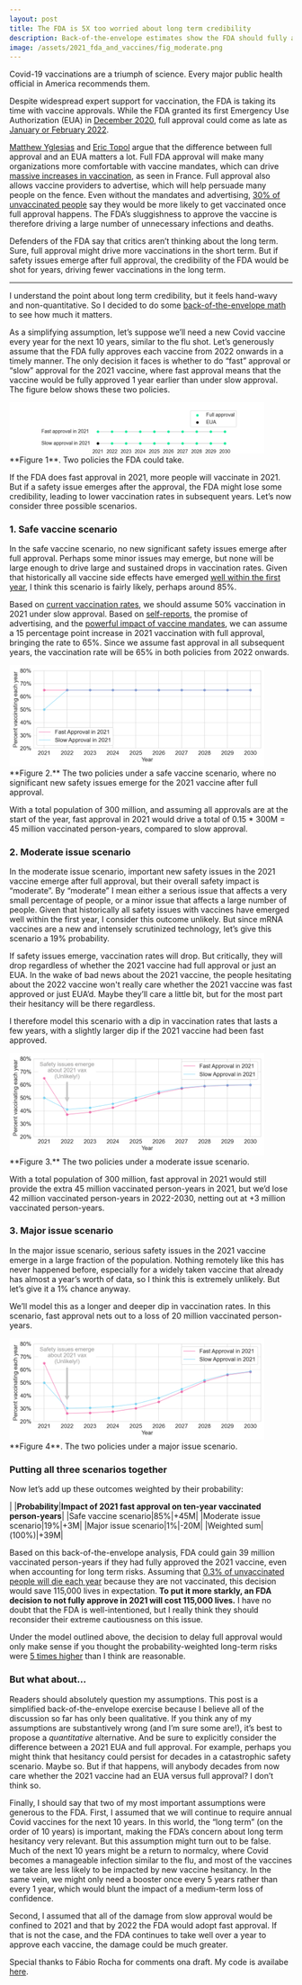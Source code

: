 ```yaml
---
layout: post
title: The FDA is 5X too worried about long term credibility
description: Back-of-the-envelope estimates show the FDA should fully approve the Covid vaccines now.
image: /assets/2021_fda_and_vaccines/fig_moderate.png
---
```



Covid-19 vaccinations are a triumph of science. Every major public health official in America recommends them. 

Despite widespread expert support for vaccination, the FDA is taking its time with vaccine approvals. While the FDA granted its first Emergency Use Authorization (EUA) in [December 2020](https://www.fda.gov/emergency-preparedness-and-response/coronavirus-disease-2019-covid-19/pfizer-biontech-covid-19-vaccine), full approval could come as late as [January or February 2022](https://www.healthline.com/health-news/when-will-the-fda-give-full-approval-for-covid-19-vaccines#Employer-COVID-19-vaccine-mandates).

[Matthew Yglesias](https://www.slowboring.com/p/vaccine-fda-approve) and [Eric Topol](https://www.nytimes.com/2021/07/01/opinion/fda-vaccines-full-approval.html) argue that the difference between full approval and an EUA matters a lot. Full FDA approval will make many organizations more comfortable with vaccine mandates, which can drive [massive increases in vaccination](https://www.economist.com/graphic-detail/2021/07/14/why-vaccine-shy-french-are-suddenly-rushing-to-get-jabbed), as seen in France. Full approval also allows vaccine providers to advertise, which will help persuade many people on the fence. Even without the mandates and advertising, [30% of unvaccinated people](https://www.kff.org/coronavirus-covid-19/poll-finding/kff-covid-19-vaccine-monitor-june-2021/) say they would be more likely to get vaccinated once full approval happens. The FDA’s sluggishness to approve the vaccine is therefore driving a large number of unnecessary infections and deaths.

Defenders of the FDA say that critics aren’t thinking about the long term. Sure, full approval might drive more vaccinations in the short term. But if safety issues emerge after full approval, the credibility of the FDA would be shot for years, driving fewer vaccinations in the long term.

---

I understand the point about long term credibility, but it feels hand-wavy and non-quantitative. So I decided to do some [back-of-the-envelope math](https://github.com/csaid/fda_and_vaccines/blob/main/FDA%20and%20Vaccines.ipynb) to see how much it matters.

As a simplifying assumption, let’s suppose we’ll need a new Covid vaccine every year for the next 10 years, similar to the flu shot. Let’s generously assume that the FDA fully approves each vaccine from 2022 onwards in a timely manner. The only decision it faces is whether to do “fast” approval or “slow” approval for the 2021 vaccine, where fast approval means that the vaccine would be fully approved 1 year earlier than under slow approval. The figure below shows these two policies.

<div class="wrapper">
  <img src='/assets/2021_fda_and_vaccines/fig_policies.png' class="inner" style="position:relative border: #222 2px solid; max-width:90%;" >
  <div class="caption">**Figure 1**. Two policies the FDA could take.
  </div>
</div>


If the FDA does fast approval in 2021, more people will vaccinate in 2021. But if a safety issue emerges after the approval, the FDA might lose some credibility, leading to lower vaccination rates in subsequent years. Let’s now consider three possible scenarios.

### 1. Safe vaccine scenario
In the safe vaccine scenario, no new significant safety issues emerge after full approval. Perhaps some minor issues may emerge, but none will be large enough to drive large and sustained drops in vaccination rates. Given that historically all vaccine side effects have emerged [well within the first year](https://www.sandiegouniontribune.com/news/health/story/2021-05-31/misinformation-remains-the-biggest-hurdle-as-vaccination-effort-turns-to-cash-incentives), I think this scenario is fairly likely, perhaps around 85%.

Based on [current vaccination rates](https://www.mayoclinic.org/coronavirus-covid-19/vaccine-tracker), we should assume 50% vaccination in 2021 under slow approval. Based on [self-reports](https://www.kff.org/coronavirus-covid-19/poll-finding/kff-covid-19-vaccine-monitor-june-2021/), the promise of advertising, and the [powerful impact of vaccine mandates](https://www.economist.com/graphic-detail/2021/07/14/why-vaccine-shy-french-are-suddenly-rushing-to-get-jabbed), we can assume a 15 percentage point increase in 2021 vaccination with full approval, bringing the rate to 65%. Since we assume fast approval in all subsequent years, the vaccination rate will be 65% in both policies from 2022 onwards.

<div class="wrapper">
  <img src='/assets/2021_fda_and_vaccines/fig_baseline.png' class="inner" style="position:relative border: #222 2px solid; max-width:90%;" >
  <div class="caption">**Figure 2.** The two policies under a safe vaccine scenario, where no significant new safety issues emerge for the 2021 vaccine after full approval.
  </div>
</div>


With a total population of 300 million, and assuming all approvals are at the start of the year, fast approval in 2021 would drive a total of 0.15 * 300M = 45 million vaccinated person-years, compared to slow approval. 

### 2. Moderate issue scenario
In the moderate issue scenario, important new safety issues in the 2021 vaccine emerge after full approval, but their overall safety impact is “moderate”. By “moderate” I mean either a serious issue that affects a very small percentage of people, or a minor issue that affects a large number of people. Given that historically all safety issues with vaccines have emerged well within the first year, I consider this outcome unlikely. But since mRNA vaccines are a new and intensely scrutinized technology, let’s give this scenario a 19% probability.

If safety issues emerge, vaccination rates will drop. But critically, they will drop regardless of whether the 2021 vaccine had full approval or just an EUA. In the wake of bad news about the 2021 vaccine, the people hesitating about the 2022 vaccine won't really care whether the 2021 vaccine was fast approved or just EUA’d. Maybe they’ll care a little bit, but for the most part their hesitancy will be there regardless.

I therefore model this scenario with a dip in vaccination rates that lasts a few years, with a slightly larger dip if the 2021 vaccine had been fast approved.

<div class="wrapper">
  <img src='/assets/2021_fda_and_vaccines/fig_moderate.png' class="inner" style="position:relative border: #222 2px solid; max-width:90%;" >
  <div class="caption">**Figure 3.** The two policies under a moderate issue scenario.
  </div>
</div>


With a total population of 300 million, fast approval in 2021 would still provide the extra 45 million vaccinated person-years in 2021, but we’d lose 42 million vaccinated person-years in 2022-2030, netting out at +3 million vaccinated person-years.

### 3. Major issue scenario
In the major issue scenario, serious safety issues in the 2021 vaccine emerge in a large fraction of the population. Nothing remotely like this has never happened before, especially for a widely taken vaccine that already has almost a year’s worth of data, so I think this is extremely unlikely. But let’s give it a 1% chance anyway.

We’ll model this as a longer and deeper dip in vaccination rates. In this scenario, fast approval nets out to a loss of 20 million vaccinated person-years.

<div class="wrapper">
  <img src='/assets/2021_fda_and_vaccines/fig_major.png' class="inner" style="position:relative border: #222 2px solid; max-width:90%;" >
  <div class="caption">**Figure 4**. The two policies under a major issue scenario.
  </div>
</div>

### Putting all three scenarios together

Now let’s add up these outcomes weighted by their probability:

| |**Probability**|**Impact of 2021 fast approval on ten-year vaccinated person-years**|
|Safe vaccine scenario|85%|+45M|
|Moderate issue scenario|19%|+3M|
|Major issue scenario|1%|-20M|
|Weighted sum|(100%)|+39M|


Based on this back-of-the-envelope analysis, FDA could gain 39 million vaccinated person-years if they had fully approved the 2021 vaccine, even when accounting for long term risks. Assuming that [0.3% of unvaccinated people will die each year](https://www.ncbi.nlm.nih.gov/pmc/articles/PMC7721859/) because they are not vaccinated, this decision would save 115,000 lives in expectation. **To put it more starkly, an FDA decision to not fully approve in 2021 will cost 115,000 lives.** I have no doubt that the FDA is well-intentioned, but I really think they should reconsider their extreme cautiousness on this issue.

Under the model outlined above, the decision to delay full approval would only make sense if you thought the probability-weighted long-term risks were [5 times higher](https://github.com/csaid/fda_and_vaccines/blob/main/FDA%20and%20Vaccines.ipynb) than I think are reasonable.

### But what about…
Readers should absolutely question my assumptions. This post is a simplified back-of-the-envelope exercise because I believe all of the discussion so far has only been qualitative. If you think any of my assumptions are substantively wrong (and I’m sure some are!), it’s best to propose a _quantitative_ alternative. And be sure to explicitly consider the difference between a 2021 EUA and full approval. For example, perhaps you might think that hesitancy could persist for decades in a catastrophic safety scenario. Maybe so. But if that happens, will anybody decades from now care whether the 2021 vaccine had an EUA versus full approval? I don’t think so.

Finally, I should say that two of my most important assumptions were generous to the FDA. First, I assumed that we will continue to require annual Covid vaccines for the next 10 years. In this world, the “long term” (on the order of 10 years) is important, making the FDA’s concern about long term hesitancy very relevant. But this assumption might turn out to be false. Much of the next 10 years might be a return to normalcy, where Covid becomes a manageable infection similar to the flu, and most of the vaccines we take are less likely to be impacted by new vaccine hesitancy. In the same vein, we might only need a booster once every 5 years rather than every 1 year, which would blunt the impact of a medium-term loss of confidence.

Second, I assumed that all of the damage from slow approval would be confined to 2021 and that by 2022 the FDA would adopt fast approval. If that is not the case, and the FDA continues to take well over a year to approve each vaccine, the damage could be much greater.

Special thanks to Fábio Rocha for comments ona  draft. My code is availabe [here](https://github.com/csaid/fda_and_vaccines/blob/main/FDA%20and%20Vaccines.ipynb). 

